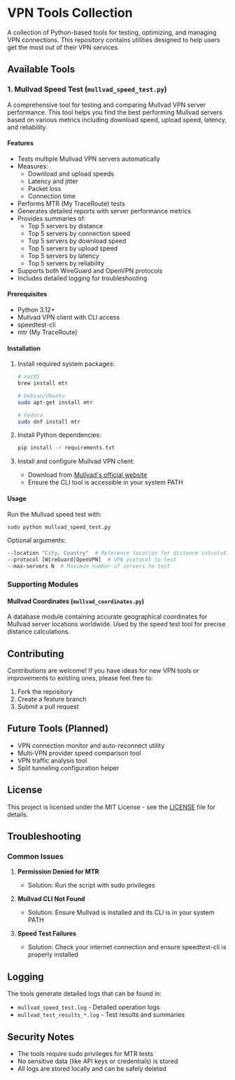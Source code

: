 # VPN Tools Collection

A collection of Python-based tools for testing, optimizing, and managing VPN connections. This repository contains utilities designed to help users get the most out of their VPN services.

## Available Tools

### 1. Mullvad Speed Test (`mullvad_speed_test.py`)

A comprehensive tool for testing and comparing Mullvad VPN server performance. This tool helps you find the best performing Mullvad servers based on various metrics including download speed, upload speed, latency, and reliability.

#### Features
- Tests multiple Mullvad VPN servers automatically
- Measures:
  - Download and upload speeds
  - Latency and jitter
  - Packet loss
  - Connection time
- Performs MTR (My TraceRoute) tests
- Generates detailed reports with server performance metrics
- Provides summaries of:
  - Top 5 servers by distance
  - Top 5 servers by connection speed
  - Top 5 servers by download speed
  - Top 5 servers by upload speed
  - Top 5 servers by latency
  - Top 5 servers by reliability
- Supports both WireGuard and OpenVPN protocols
- Includes detailed logging for troubleshooting

#### Prerequisites
- Python 3.12+
- Mullvad VPN client with CLI access
- speedtest-cli
- mtr (My TraceRoute)

#### Installation

1. Install required system packages:
   ```bash
   # macOS
   brew install mtr

   # Debian/Ubuntu
   sudo apt-get install mtr

   # Fedora
   sudo dnf install mtr
   ```

2. Install Python dependencies:
   ```bash
   pip install -r requirements.txt
   ```

3. Install and configure Mullvad VPN client:
   - Download from [Mullvad's official website](https://mullvad.net/download)
   - Ensure the CLI tool is accessible in your system PATH

#### Usage

Run the Mullvad speed test with:
```bash
sudo python mullvad_speed_test.py
```

Optional arguments:
```bash
--location "City, Country"  # Reference location for distance calculation
--protocol [WireGuard|OpenVPN]  # VPN protocol to test
--max-servers N  # Maximum number of servers to test
```

### Supporting Modules

#### Mullvad Coordinates (`mullvad_coordinates.py`)
A database module containing accurate geographical coordinates for Mullvad server locations worldwide. Used by the speed test tool for precise distance calculations.

## Contributing

Contributions are welcome! If you have ideas for new VPN tools or improvements to existing ones, please feel free to:
1. Fork the repository
2. Create a feature branch
3. Submit a pull request

## Future Tools (Planned)
- VPN connection monitor and auto-reconnect utility
- Multi-VPN provider speed comparison tool
- VPN traffic analysis tool
- Split tunneling configuration helper

## License

This project is licensed under the MIT License - see the [LICENSE](LICENSE) file for details.

## Troubleshooting

### Common Issues

1. **Permission Denied for MTR**
   - Solution: Run the script with sudo privileges

2. **Mullvad CLI Not Found**
   - Solution: Ensure Mullvad is installed and its CLI is in your system PATH

3. **Speed Test Failures**
   - Solution: Check your internet connection and ensure speedtest-cli is properly installed

## Logging

The tools generate detailed logs that can be found in:
- `mullvad_speed_test.log` - Detailed operation logs
- `mullvad_test_results_*.log` - Test results and summaries

## Security Notes

- The tools require sudo privileges for MTR tests
- No sensitive data (like API keys or credentials) is stored
- All logs are stored locally and can be safely deleted